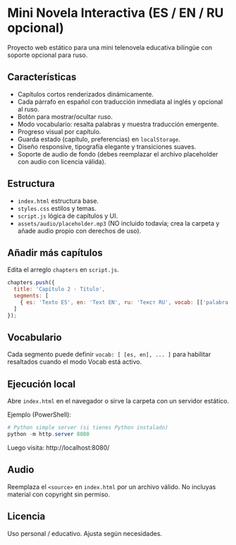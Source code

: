 # Mini Novela Interactiva (ES / EN / RU opcional)

Proyecto web estático para una mini telenovela educativa bilingüe con soporte opcional para ruso.

## Características
- Capítulos cortos renderizados dinámicamente.
- Cada párrafo en español con traducción inmediata al inglés y opcional al ruso.
- Botón para mostrar/ocultar ruso.
- Modo vocabulario: resalta palabras y muestra traducción emergente.
- Progreso visual por capítulo.
- Guarda estado (capítulo, preferencias) en `localStorage`.
- Diseño responsive, tipografía elegante y transiciones suaves.
- Soporte de audio de fondo (debes reemplazar el archivo placeholder con audio con licencia válida).

## Estructura
- `index.html` estructura base.
- `styles.css` estilos y temas.
- `script.js` lógica de capítulos y UI.
- `assets/audio/placeholder.mp3` (NO incluido todavía; crea la carpeta y añade audio propio con derechos de uso).

## Añadir más capítulos
Edita el arreglo `chapters` en `script.js`.

```js
chapters.push({
  title: 'Capítulo 2 · Título',
  segments: [
    { es: 'Texto ES', en: 'Text EN', ru: 'Текст RU', vocab: [['palabra','word']] }
  ]
});
```

## Vocabulario
Cada segmento puede definir `vocab: [ [es, en], ... ]` para habilitar resaltados cuando el modo Vocab está activo.

## Ejecución local
Abre `index.html` en el navegador o sirve la carpeta con un servidor estático.

Ejemplo (PowerShell):
```powershell
# Python simple server (si tienes Python instalado)
python -m http.server 8080
```
Luego visita: http://localhost:8080/

## Audio
Reemplaza el `<source>` en `index.html` por un archivo válido. No incluyas material con copyright sin permiso.

## Licencia
Uso personal / educativo. Ajusta según necesidades.
